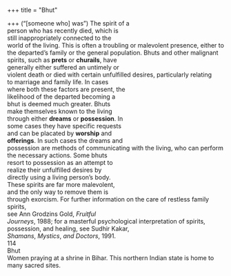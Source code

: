 +++
title = "Bhut"

+++
(“[someone who] was”) The spirit of a  
person who has recently died, which is  
still inappropriately connected to the  
world of the living. This is often a troubling or malevolent presence, either to  
the departed’s family or the general population. Bhuts and other malignant spirits, such as **prets** or **churails**, have  
generally either suffered an untimely or  
violent death or died with certain unfulfilled desires, particularly relating  
to marriage and family life. In cases  
where both these factors are present, the  
likelihood of the departed becoming a  
bhut is deemed much greater. Bhuts  
make themselves known to the living  
through either **dreams** or **possession**. In  
some cases they have specific requests  
and can be placated by **worship** and  
**offerings**. In such cases the dreams and  
possession are methods of communicating with the living, who can perform  
the necessary actions. Some bhuts  
resort to possession as an attempt to  
realize their unfulfilled desires by  
directly using a living person’s body.  
These spirits are far more malevolent,  
and the only way to remove them is  
through exorcism. For further information on the care of restless family spirits,  
see Ann Grodzins Gold, *Fruitful*  
*Journeys*, 1988; for a masterful psychological interpretation of spirits, possession, and healing, see Sudhir Kakar,  
*Shamans*, *Mystics*, *and Doctors*, 1991.  
114  
Bhut  
Women praying at a shrine in Bihar. This northern Indian state is home to many sacred sites.